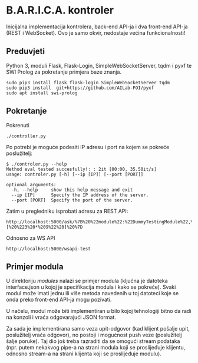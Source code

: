 B.A.R.I.C.A. kontroler
======================

Inicijalna implementacija kontrolera, back-end API-ja i dva front-end
API-ja (REST i WebSocket). Ovo je samo okvir, nedostaje većina 
funkcionalnosti!

Preduvjeti
----------
Python 3, moduli Flask, Flask-Login, SimpleWebSocketServer, tqdm i pyxf
te SWI Prolog za pokretanje primjera baze znanja.

```
sudo pip3 install flask flask-login SimpleWebSocketServer tqdm
sudo pip3 install  git+https://github.com/AILab-FOI/pyxf
sudo apt install swi-prolog
```

Pokretanje
----------
Pokrenuti 

```
./controller.py
```

Po potrebi je moguće podesiti IP adresu i port na kojem se pokreće poslužitelj:

```
$ ./controler.py --help
Method eval tested succesfully!: : 2it [00:00, 35.50it/s]
usage: controler.py [-h] [--ip [IP]] [--port [PORT]]

optional arguments:
  -h, --help     show this help message and exit
  --ip [IP]      Specify the IP address of the server.
  --port [PORT]  Specify the port of the server.
```

Zatim u pregledniku isprobati adresu za REST API:

```
http://localhost:5000/ask/%7B%20%22module%22:%22DummyTestingModule%22,%20%22method%22:%22eval%22,%20%22args%22:[%20%223%20*%209%22%20]%20%7D
```

Odnosno za WS API

```
http://localhost:5000/wsapi-test
```

Primjer modula
--------------

U direktoriju *modules* nalazi se primjer modula (ključna je datoteka
interface.json u kojoj je specifikacija modula i kako se pokreće).
Svaki modul može imati jednu ili više metoda navedenih u toj datoteci
koje se onda preko front-end API-ja mogu pozivati.

U načelu, modul može biti implementiran u bilo kojoj tehnologiji bitno
da radi na konzoli i vraća odgovarajući JSON format.

Za sada je implementirana samo veza upit-odgovor (kad klijent pošalje
upit, poslužitelj vraća odgovor), no postoji i mogućnost push veze
(poslužitelj šalje poruke). Taj dio još treba razraditi da se omogući
stream podataka (npr. putem nekakvog pipe-a na strani modula koji
se proslijeđuje klijentu, odnosno stream-a na strani klijenta koji
se proslijeđuje modulu). 


